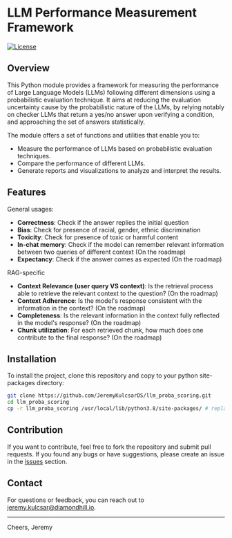 # LLM Performance Measurement Framework

[![License](https://img.shields.io/badge/license-MIT-blue.svg)](https://opensource.org/licenses/MIT)

## Overview

This Python module provides a framework for measuring the performance of Large Language Models (LLMs) following different dimensions using a probabilistic evaluation technique. It aims at reducing the evaluation uncertainty cause by the probabilistic nature of the LLMs, by relying notably on checker LLMs that return a yes/no answer upon verifying a condition, and approaching the set of answers statistically.

The module offers a set of functions and utilities that enable you to:

- Measure the performance of LLMs based on probabilistic evaluation techniques.
- Compare the performance of different LLMs.
- Generate reports and visualizations to analyze and interpret the results.

## Features

General usages:
- **Correctness**: Check if the answer replies the initial question
- **Bias**: Check for presence of racial, gender, ethnic discrimination
- **Toxicity**: Check for presence of toxic or harmful content
- **In-chat memory**: Check if the model can remember relevant information between two queries of different context (On the roadmap)
- **Expectancy**: Check if the answer comes as expected (On the roadmap)

RAG-specific
- **Context Relevance (user query VS context)**: Is the retrieval process able to retrieve the relevant context to the question? (On the roadmap)
- **Context Adherence**: Is the model's response consistent with the information in the context? (On the roadmap)
- **Completeness**: Is the relevant information in the context fully reflected in the model's response? (On the roadmap)
- **Chunk utilization**: For each retrieved chunk, how much does one contribute to the final response? (On the roadmap)

## Installation

To install the project, clone this repository and copy to your python site-packages directory:

```bash
git clone https://github.com/JeremyKulcsarDS/llm_proba_scoring.git
cd llm_proba_scoring
cp -r llm_proba_scoring /usr/local/lib/python3.8/site-packages/ # replace with your own site-packages directory
```

## Contribution

If you want to contribute, feel free to fork the repository and submit pull requests. If you found any bugs or have suggestions, please create an issue in the [issues](https://github.com/JeremyKulcsarDS/llm_proba_scoring/issues) section.

## Contact

For questions or feedback, you can reach out to jeremy.kulcsar@diamondhill.io.

---

Cheers, 
Jeremy